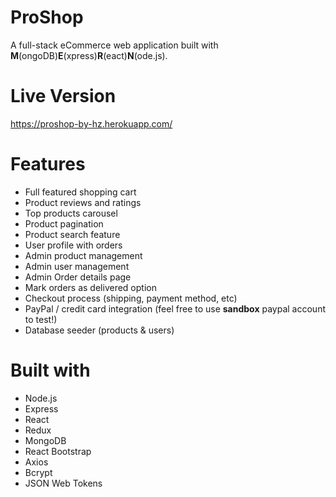 # ProShop
A full-stack eCommerce web application built with **M**(ongoDB)**E**(xpress)**R**(eact)**N**(ode.js).

# Live Version
https://proshop-by-hz.herokuapp.com/

# Features
- Full featured shopping cart
- Product reviews and ratings
- Top products carousel
- Product pagination
- Product search feature
- User profile with orders
- Admin product management
- Admin user management
- Admin Order details page
- Mark orders as delivered option
- Checkout process (shipping, payment method, etc)
- PayPal / credit card integration (feel free to use **sandbox** paypal account to test!)
- Database seeder (products & users)

# Built with
- Node.js
- Express
- React
- Redux
- MongoDB
- React Bootstrap
- Axios
- Bcrypt
- JSON Web Tokens

